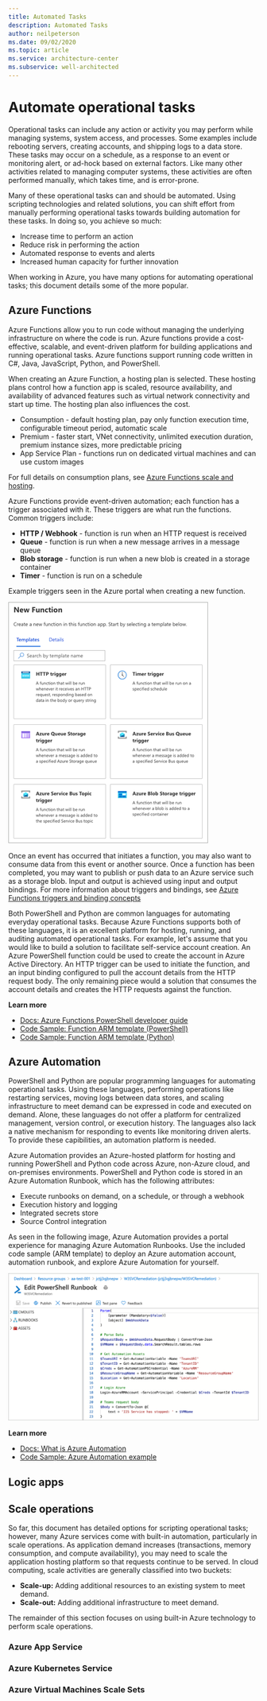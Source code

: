 ```yaml
---
title: Automated Tasks
description: Automated Tasks
author: neilpeterson
ms.date: 09/02/2020
ms.topic: article
ms.service: architecture-center
ms.subservice: well-architected
---
```


# Automate operational tasks

Operational tasks can include any action or activity you may perform while managing systems, system access, and processes. Some examples include rebooting servers, creating accounts, and shipping logs to a data store. These tasks may occur on a schedule, as a response to an event or monitoring alert, or ad-hock based on external factors. Like many other activities related to managing computer systems, these activities are often performed manually, which takes time, and is error-prone.

Many of these operational tasks can and should be automated. Using scripting technologies and related solutions, you can shift effort from manually performing operational tasks towards building automation for these tasks. In doing so, you achieve so much:

- Increase time to perform an action
- Reduce risk in performing the action
- Automated response to events and alerts
- Increased human capacity for further innovation

When working in Azure, you have many options for automating operational tasks; this document details some of the more popular.

## Azure Functions 

Azure Functions allow you to run code without managing the underlying infrastructure on where the code is run. Azure functions provide a cost-effective, scalable, and event-driven platform for building applications and running operational tasks. Azure functions support running code written in C#, Java, JavaScript, Python, and PowerShell.

When creating an Azure Function, a hosting plan is selected. These hosting plans control how a function app is scaled, resource availability, and availability of advanced features such as virtual network connectivity and start up time. The hosting plan also influences the cost. 

- Consumption - default hosting plan, pay only function execution time, configurable timeout period, automatic scale
- Premium - faster start, VNet connectivity, unlimited execution duration, premium instance sizes, more predictable pricing
- App Service Plan - functions run on dedicated virtual machines and can use custom images

For full details on consumption plans, see [Azure Functions scale and hosting](https://docs.microsoft.com/azure/azure-functions/functions-scale).

Azure Functions provide event-driven automation; each function has a trigger associated with it. These triggers are what run the functions. Common triggers include:

- **HTTP / Webhook** - function is run when an HTTP request is received
- **Queue** - function is run when a new message arrives in a message queue
- **Blob storage** - function is run when a new blob is created in a storage container
- **Timer** - function is run on a schedule

Example triggers seen in the Azure portal when creating a new function.

![](./images/function-triggers.png)

Once an event has occurred that initiates a function, you may also want to consume data from this event or another source. Once a function has been completed, you may want to publish or push data to an Azure service such as a storage blob. Input and output is achieved using input and output bindings. For more information about triggers and bindings, see [Azure Functions triggers and binding concepts](https://docs.microsoft.com/azure/azure-functions/functions-triggers-bindings)

Both PowerShell and Python are common languages for automating everyday operational tasks. Because Azure Functions supports both of these languages, it is an excellent platform for hosting, running, and auditing automated operational tasks. For example, let's assume that you would like to build a solution to facilitate self-service account creation. An Azure PowerShell function could be used to create the account in Azure Active Directory. An HTTP trigger can be used to initiate the function, and an input binding configured to pull the account details from the HTTP request body. The only remaining piece would a solution that consumes the account details and creates the HTTP requests against the function.

**Learn more**

- [Docs: Azure Functions PowerShell developer guide](https://docs.microsoft.com/azure/azure-functions/functions-reference-powershell)
- [Code Sample: Function ARM template (PowerShell)](https://docs.microsoft.com/samples/browse/?terms=arm%20templates)
- [Code Sample: Function ARM template (Python)](https://docs.microsoft.com/samples/browse/?terms=arm%20templates)

## Azure Automation

PowerShell and Python are popular programming languages for automating operational tasks. Using these languages, performing operations like restarting services, moving logs between data stores, and scaling infrastructure to meet demand can be expressed in code and executed on demand. Alone, these languages do not offer a platform for centralized management, version control, or execution history. The languages also lack a native mechanism for responding to events like monitoring driven alerts. To provide these capibilities, an automation platform is needed.

Azure Automation provides an Azure-hosted platform for hosting and running PowerShell and Python code across Azure, non-Azure cloud, and on-premises environments. PowerShell and Python code is stored in an Azure Automation Runbook, which has the following attributes:

- Execute runbooks on demand, on a schedule, or through a webhook
- Execution history and logging
- Integrated secrets store
- Source Control integration

As seen in the following image, Azure Automation provides a portal experience for managing Azure Automation Runbooks. Use the included code sample (ARM template) to deploy an Azure automation account, automation runbook, and explore Azure Automation for yourself.

![](./images/azure-automation-powershell.png)

**Learn more**

- [Docs: What is Azure Automation](https://docs.microsoft.com/azure/automation/automation-intro)
- [Code Sample: Azure Automation example](https://docs.microsoft.com/samples/browse/?terms=arm%20templates)

## Logic apps

## Scale operations

So far, this document has detailed options for scripting operational tasks; however, many Azure services come with built-in automation, particularly in scale operations. As application demand increases (transactions, memory consumption, and compute availability), you may need to scale the application hosting platform so that requests continue to be served. In cloud computing, scale activities are generally classified into two buckets:

- **Scale-up:** Adding additional resources to an existing system to meet demand.
- **Scale-out:** Adding additional infrastructure to meet demand.

The remainder of this section focuses on using built-in Azure technology to perform scale operations.

### Azure App Service

### Azure Kubernetes Service

### Azure Virtual Machines Scale Sets